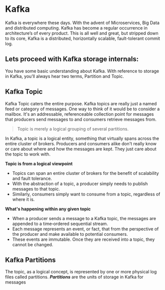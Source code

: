 # Kafka
Kafka is everywhere these days. With the advent of Microservices, Big Data and distributed computing. Kafka has become a regular occurrence in architecture’s of every product. This is all well and great, but stripped down to its core, Kafka is a distributed, horizontally scalable, fault-tolerant commit log.

## Lets proceed with Kafka storage internals:
You have some basic understanding about Kafka. With reference to storage in Kafka, you’ll always hear two terms, Partition and Topic.

 ## Kafka Topic
 Kafka Topic caters the entire purpose. Kafka topics are really just a named feed or category of messages. One way to think of it would be to consider a mailbox. It's an addressable, referenceable collection point for messages that producers send messages to and consumers retrieve messages from. 

> Topic is merely a logical grouping of several partitions.

In Kafka, a topic is a logical entity, something that virtually spans across the entire cluster of brokers. Producers and consumers alike don't really know or care about where and how the messages are kept. They just care about the topic to work with.

 **Topic is from a logical viewpoint**

 - Topics can span an entire cluster of brokers for the benefit of
   scalability and fault tolerance.
 - With the abstraction of a topic, a producer simply needs to publish
   messages to that topic.
 - Similarly, consumers simply want to consume from a topic, regardless
   of where it is.

**What's happening within any given topic**

 - When a producer sends a message to a Kafka topic, the messages are appended to a time‑ordered sequential stream.
 - Each message represents an event, or fact, that from the perspective of the producer and make available to potential consumers.
 - These events are immutable. Once they are received into a topic, they cannot be changed.

## Kafka Partitions

The topic, as a logical concept, is represented by one or more physical log files called partitions. **_Partitions_** are the units of storage in Kafka for messages

 
	 

<!--stackedit_data:
eyJoaXN0b3J5IjpbMTM1MzI2MzkxNywtMTY2MDU0OTM2OSwtMT
YzNDc1MzcxNSwxMTg1NTc3MDcwLC0yMDU0NDg2NjgxLC00NzA0
NTI2MDgsNjUwODk4MTgsLTIwODg3NDY2MTIsLTIwODg3NDY2MT
IsLTExNzE5Mjg0NSw5MzMzMDk3ODcsMTIxODQ3NjUwOSwtMTcz
ODQxNDAzLC04ODEwNDI1NjEsLTIwMTQzMjI4MzUsLTM3MzMyNz
U0NywyMzY5MTg0NDUsLTg1MTA4MDg1NSwtMTk3NTY4MTUzNCwt
MjAzNTgyMDM0Nl19
-->